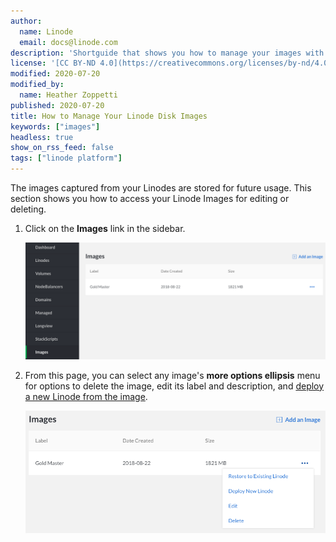 ```yaml
---
author:
  name: Linode
  email: docs@linode.com
description: 'Shortguide that shows you how to manage your images with Linode Images.'
license: '[CC BY-ND 4.0](https://creativecommons.org/licenses/by-nd/4.0)'
modified: 2020-07-20
modified_by:
  name: Heather Zoppetti
published: 2020-07-20
title: How to Manage Your Linode Disk Images
keywords: ["images"]
headless: true
show_on_rss_feed: false
tags: ["linode platform"]
---
```


The images captured from your Linodes are stored for future usage. This section shows you how to access your Linode Images for editing or deleting.

1.  Click on the **Images** link in the sidebar.

    ![Manage your Images](images-manage-images.png "Manage your Images")

1.  From this page, you can select any image's **more options ellipsis** menu for options to delete the image, edit its label and description, and [deploy a new Linode from the image](/docs/products/tools/images/guides/deploy-from-a-saved-image/).

    ![Select the Image menu](images-edit-image-menu.png "Select the Image menu")
